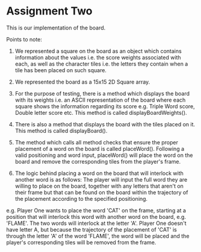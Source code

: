 # Assignment Two
This is our implementation of the board. 

Points to note: 

1. We represented a square on the board as an object which contains information about the values i.e. the score weights
associated with each, as well as the character tiles i.e. the letters they contain when a tile has been placed on such square.

1. We represented the board as a 15x15 2D Square array.

2. For the purpose of testing, there is a method which displays the board with its weights i.e. an ASCII representation 
of the board where each square shows the information regarding its score e.g. Triple Word score, Double letter score etc.
This method is called displayBoardWeights().

3. There is also a method that displays the board with the tiles placed on it. This method is called displayBoard().

4. The method which calls all method checks that ensure the proper placement of a word on the board is called placeWord().
Following a valid positioning and word input, placeWord() will place the word on the board and remove the corresponding tiles
from the player's frame.

5. The logic behind placing a word on the board that will interlock with another word is as follows:
The player will input the full word they are willing to place on the board, together with any letters that aren't on their frame
but that can be found on the board within the trajectory of the placement according to the specified positioning. 

e.g. Player One wants to place the word 'CAT' on the frame, starting at a position that will interlock this word with another
word on the board, e.g. 'FLAME'. The two words will interlock at the letter 'A'. Player One doesn't have letter A, but because
the trajectory of the placement of 'CAT' is through the letter 'A' of the word 'FLAME', the word will be placed and the player's
corresponding tiles will be removed from the frame. 

